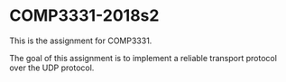 # COMP3331-2018s2
This is the assignment for COMP3331.

The goal of this assignment is to implement a reliable transport protocol over the UDP protocol.
